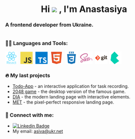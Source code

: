 <div align="center">
<h1>
  Hi
  <img src="https://media.giphy.com/media/hvRJCLFzcasrR4ia7z/giphy.gif" width="30px"/>
  , I'm Anastasiya
</h1>
</div>

### A frontend developer from Ukraine.

#
### 👨‍💻 Languages and Tools:
<div>
  <img src="https://github.com/devicons/devicon/blob/master/icons/react/react-original-wordmark.svg" title="React" alt="React" width="40" height="40"/>&nbsp;
    <img src="https://github.com/devicons/devicon/blob/master/icons/javascript/javascript-original.svg" title="JavaScript" alt="JavaScript" width="40" height="40"/>&nbsp;
  <img src="https://github.com/devicons/devicon/blob/master/icons/typescript/typescript-original.svg" title="typescript" alt="typescript" width="40" height="40"/>&nbsp;
  <img src="https://github.com/devicons/devicon/blob/master/icons/html5/html5-original.svg" title="HTML5" alt="HTML" width="40" height="40"/>&nbsp;
  <img src="https://github.com/devicons/devicon/blob/master/icons/css3/css3-plain-wordmark.svg"  title="CSS3" alt="CSS" width="40" height="40"/>&nbsp;
  <img src="https://github.com/devicons/devicon/blob/master/icons/sass/sass-original.svg"  title="SASS" alt="SASS" width="40" height="40"/>&nbsp;
  <img src="https://github.com/devicons/devicon/blob/master/icons/git/git-original-wordmark.svg" title="Git" **alt="Git" width="40" height="40"/>
  <img src="https://github.com/devicons/devicon/blob/master/icons/bulma/bulma-plain.svg"  title="Bulma" alt="Bulma" width="40" height="40"/>&nbsp;
</div>

### 🔥 My last projects
+ [Todo-App](https://anastasiya145.github.io/2048_game/) - an interactive application for task recording.
+ [2048 game](https://anastasiya145.github.io/2048_game/) - the desktop version of the famous game.
+ [DIA](https://anastasiya145.github.io/dia_landing/) - the modern landing page with interactive elements.
+ [MET](https://anastasiya145.github.io/met-landing/) - the pixel-perfect responsive landing page.

### 🌱 Connect with me:
+ [![Linkedin Badge](https://img.shields.io/badge/-linkedin-blue?style=flat&logo=Linkedin&logoColor=white)]([your-linkedin-url](https://www.linkedin.com/in/anastasiya-ivanova-494567109/))
+ My email: asiva@ukr.net

#
<img src="https://komarev.com/ghpvc/?username=Anastasiya145&style=flat-square&color=blue" alt=""/>

